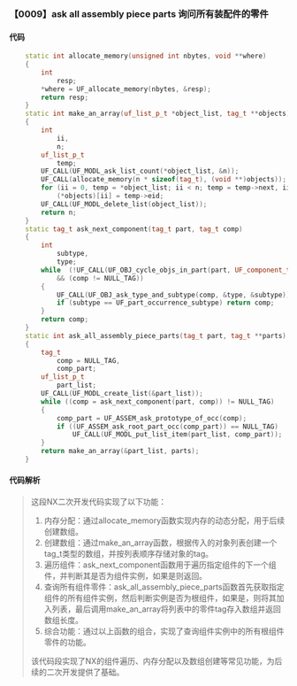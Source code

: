 ### 【0009】ask all assembly piece parts 询问所有装配件的零件

#### 代码

```cpp
    static int allocate_memory(unsigned int nbytes, void **where)  
    {  
        int  
            resp;  
        *where = UF_allocate_memory(nbytes, &resp);  
        return resp;  
    }  
    static int make_an_array(uf_list_p_t *object_list, tag_t **objects)  
    {  
        int  
            ii,  
            n;  
        uf_list_p_t  
            temp;  
        UF_CALL(UF_MODL_ask_list_count(*object_list, &n));  
        UF_CALL(allocate_memory(n * sizeof(tag_t), (void **)objects));  
        for (ii = 0, temp = *object_list; ii < n; temp = temp->next, ii++)  
            (*objects)[ii] = temp->eid;  
        UF_CALL(UF_MODL_delete_list(object_list));  
        return n;  
    }  
    static tag_t ask_next_component(tag_t part, tag_t comp)  
    {  
        int  
            subtype,  
            type;  
        while  (!UF_CALL(UF_OBJ_cycle_objs_in_part(part, UF_component_type, &comp))  
            && (comp != NULL_TAG))  
        {  
            UF_CALL(UF_OBJ_ask_type_and_subtype(comp, &type, &subtype));  
            if (subtype == UF_part_occurrence_subtype) return comp;  
        }  
        return comp;  
    }  
    static int ask_all_assembly_piece_parts(tag_t part, tag_t **parts)  
    {  
        tag_t  
            comp = NULL_TAG,  
            comp_part;  
        uf_list_p_t  
            part_list;  
        UF_CALL(UF_MODL_create_list(&part_list));  
        while ((comp = ask_next_component(part, comp)) != NULL_TAG)  
        {  
            comp_part = UF_ASSEM_ask_prototype_of_occ(comp);  
            if ((UF_ASSEM_ask_root_part_occ(comp_part)) == NULL_TAG)  
                UF_CALL(UF_MODL_put_list_item(part_list, comp_part));  
        }  
        return make_an_array(&part_list, parts);  
    }

```

#### 代码解析

> 这段NX二次开发代码实现了以下功能：
>
> 1. 内存分配：通过allocate_memory函数实现内存的动态分配，用于后续创建数组。
> 2. 创建数组：通过make_an_array函数，根据传入的对象列表创建一个tag_t类型的数组，并按列表顺序存储对象的tag。
> 3. 遍历组件：ask_next_component函数用于遍历指定组件的下一个组件，并判断其是否为组件实例，如果是则返回。
> 4. 查询所有组件零件：ask_all_assembly_piece_parts函数首先获取指定组件的所有组件实例，然后判断实例是否为根组件，如果是，则将其加入列表，最后调用make_an_array将列表中的零件tag存入数组并返回数组长度。
> 5. 综合功能：通过以上函数的组合，实现了查询组件实例中的所有根组件零件的功能。
>
> 该代码段实现了NX的组件遍历、内存分配以及数组创建等常见功能，为后续的二次开发提供了基础。
>
